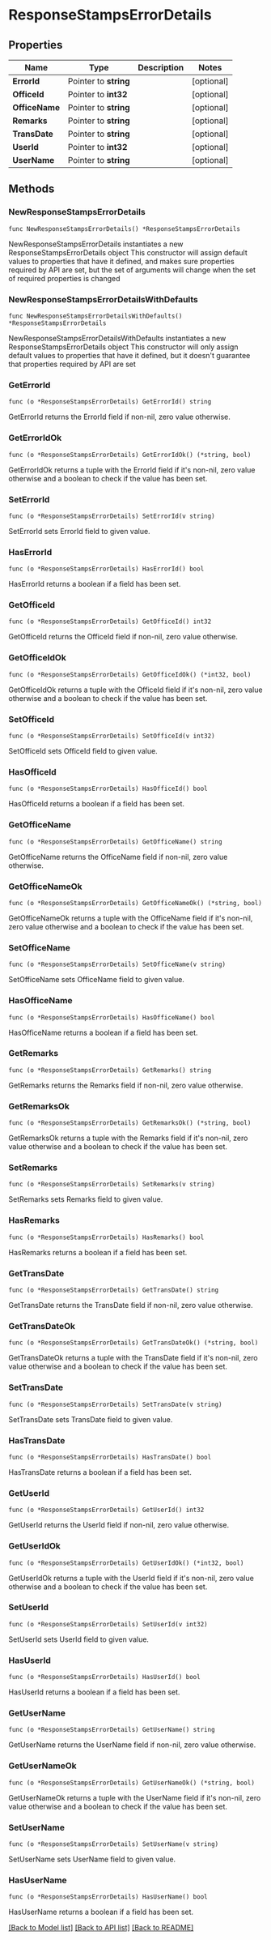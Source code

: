 # ResponseStampsErrorDetails

## Properties

Name | Type | Description | Notes
------------ | ------------- | ------------- | -------------
**ErrorId** | Pointer to **string** |  | [optional] 
**OfficeId** | Pointer to **int32** |  | [optional] 
**OfficeName** | Pointer to **string** |  | [optional] 
**Remarks** | Pointer to **string** |  | [optional] 
**TransDate** | Pointer to **string** |  | [optional] 
**UserId** | Pointer to **int32** |  | [optional] 
**UserName** | Pointer to **string** |  | [optional] 

## Methods

### NewResponseStampsErrorDetails

`func NewResponseStampsErrorDetails() *ResponseStampsErrorDetails`

NewResponseStampsErrorDetails instantiates a new ResponseStampsErrorDetails object
This constructor will assign default values to properties that have it defined,
and makes sure properties required by API are set, but the set of arguments
will change when the set of required properties is changed

### NewResponseStampsErrorDetailsWithDefaults

`func NewResponseStampsErrorDetailsWithDefaults() *ResponseStampsErrorDetails`

NewResponseStampsErrorDetailsWithDefaults instantiates a new ResponseStampsErrorDetails object
This constructor will only assign default values to properties that have it defined,
but it doesn't guarantee that properties required by API are set

### GetErrorId

`func (o *ResponseStampsErrorDetails) GetErrorId() string`

GetErrorId returns the ErrorId field if non-nil, zero value otherwise.

### GetErrorIdOk

`func (o *ResponseStampsErrorDetails) GetErrorIdOk() (*string, bool)`

GetErrorIdOk returns a tuple with the ErrorId field if it's non-nil, zero value otherwise
and a boolean to check if the value has been set.

### SetErrorId

`func (o *ResponseStampsErrorDetails) SetErrorId(v string)`

SetErrorId sets ErrorId field to given value.

### HasErrorId

`func (o *ResponseStampsErrorDetails) HasErrorId() bool`

HasErrorId returns a boolean if a field has been set.

### GetOfficeId

`func (o *ResponseStampsErrorDetails) GetOfficeId() int32`

GetOfficeId returns the OfficeId field if non-nil, zero value otherwise.

### GetOfficeIdOk

`func (o *ResponseStampsErrorDetails) GetOfficeIdOk() (*int32, bool)`

GetOfficeIdOk returns a tuple with the OfficeId field if it's non-nil, zero value otherwise
and a boolean to check if the value has been set.

### SetOfficeId

`func (o *ResponseStampsErrorDetails) SetOfficeId(v int32)`

SetOfficeId sets OfficeId field to given value.

### HasOfficeId

`func (o *ResponseStampsErrorDetails) HasOfficeId() bool`

HasOfficeId returns a boolean if a field has been set.

### GetOfficeName

`func (o *ResponseStampsErrorDetails) GetOfficeName() string`

GetOfficeName returns the OfficeName field if non-nil, zero value otherwise.

### GetOfficeNameOk

`func (o *ResponseStampsErrorDetails) GetOfficeNameOk() (*string, bool)`

GetOfficeNameOk returns a tuple with the OfficeName field if it's non-nil, zero value otherwise
and a boolean to check if the value has been set.

### SetOfficeName

`func (o *ResponseStampsErrorDetails) SetOfficeName(v string)`

SetOfficeName sets OfficeName field to given value.

### HasOfficeName

`func (o *ResponseStampsErrorDetails) HasOfficeName() bool`

HasOfficeName returns a boolean if a field has been set.

### GetRemarks

`func (o *ResponseStampsErrorDetails) GetRemarks() string`

GetRemarks returns the Remarks field if non-nil, zero value otherwise.

### GetRemarksOk

`func (o *ResponseStampsErrorDetails) GetRemarksOk() (*string, bool)`

GetRemarksOk returns a tuple with the Remarks field if it's non-nil, zero value otherwise
and a boolean to check if the value has been set.

### SetRemarks

`func (o *ResponseStampsErrorDetails) SetRemarks(v string)`

SetRemarks sets Remarks field to given value.

### HasRemarks

`func (o *ResponseStampsErrorDetails) HasRemarks() bool`

HasRemarks returns a boolean if a field has been set.

### GetTransDate

`func (o *ResponseStampsErrorDetails) GetTransDate() string`

GetTransDate returns the TransDate field if non-nil, zero value otherwise.

### GetTransDateOk

`func (o *ResponseStampsErrorDetails) GetTransDateOk() (*string, bool)`

GetTransDateOk returns a tuple with the TransDate field if it's non-nil, zero value otherwise
and a boolean to check if the value has been set.

### SetTransDate

`func (o *ResponseStampsErrorDetails) SetTransDate(v string)`

SetTransDate sets TransDate field to given value.

### HasTransDate

`func (o *ResponseStampsErrorDetails) HasTransDate() bool`

HasTransDate returns a boolean if a field has been set.

### GetUserId

`func (o *ResponseStampsErrorDetails) GetUserId() int32`

GetUserId returns the UserId field if non-nil, zero value otherwise.

### GetUserIdOk

`func (o *ResponseStampsErrorDetails) GetUserIdOk() (*int32, bool)`

GetUserIdOk returns a tuple with the UserId field if it's non-nil, zero value otherwise
and a boolean to check if the value has been set.

### SetUserId

`func (o *ResponseStampsErrorDetails) SetUserId(v int32)`

SetUserId sets UserId field to given value.

### HasUserId

`func (o *ResponseStampsErrorDetails) HasUserId() bool`

HasUserId returns a boolean if a field has been set.

### GetUserName

`func (o *ResponseStampsErrorDetails) GetUserName() string`

GetUserName returns the UserName field if non-nil, zero value otherwise.

### GetUserNameOk

`func (o *ResponseStampsErrorDetails) GetUserNameOk() (*string, bool)`

GetUserNameOk returns a tuple with the UserName field if it's non-nil, zero value otherwise
and a boolean to check if the value has been set.

### SetUserName

`func (o *ResponseStampsErrorDetails) SetUserName(v string)`

SetUserName sets UserName field to given value.

### HasUserName

`func (o *ResponseStampsErrorDetails) HasUserName() bool`

HasUserName returns a boolean if a field has been set.


[[Back to Model list]](../README.md#documentation-for-models) [[Back to API list]](../README.md#documentation-for-api-endpoints) [[Back to README]](../README.md)


